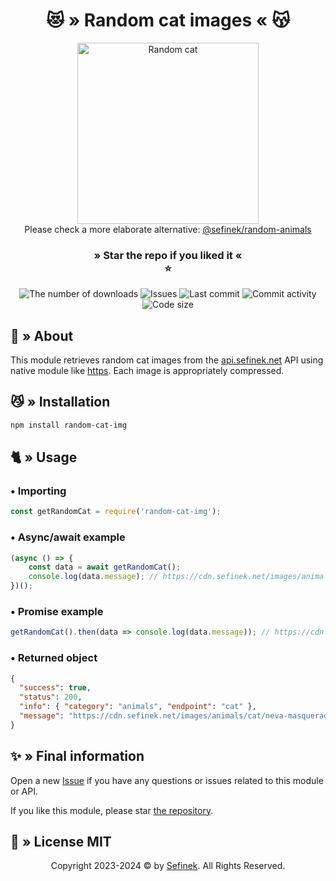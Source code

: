 <div align="center">
    <h1>😻 » Random cat images « 😽</h1>
    <img src="https://cdn.sefinek.net/images/animals/cat/little-cat-1408118-min.jpg" alt="Random cat" height="290px">
    <div>Please check a more elaborate alternative: <a href="https://www.npmjs.com/package/@sefinek/random-animals" target="_blank">@sefinek/random-animals</a></div>
    <h3>
        » Star the repo if you liked it «<br>⭐
    </h3>
    <a href="https://www.npmjs.com/package/random-cat-img" target="_blank" title="random-cat-img - npm" style="text-decoration:none">
        <img src="https://img.shields.io/npm/dt/random-cat-img.svg?maxAge=3600" alt="The number of downloads">
        <img src="https://img.shields.io/github/issues/sefinek/random-cat-img" alt="Issues">
        <img src="https://img.shields.io/github/last-commit/sefinek/random-cat-img" alt="Last commit">
        <img src="https://img.shields.io/github/commit-activity/w/sefinek/random-cat-img" alt="Commit activity">
        <img src="https://img.shields.io/github/languages/code-size/sefinek/random-cat-img" alt="Code size">
    </a>
</div>


## 📑 » About
This module retrieves random cat images from the [api.sefinek.net](https://api.sefinek.net) API using native module like [https](https://nodejs.org/api/https.html).
Each image is appropriately compressed.


## 😼 » Installation
```bash
npm install random-cat-img
```

## 🐈 » Usage
### • Importing
```js
const getRandomCat = require('random-cat-img');
```
### • Async/await example
```js
(async () => {
    const data = await getRandomCat();
    console.log(data.message); // https://cdn.sefinek.net/images/animals/cat/cat-1362565-min.jpg
})();
```
### • Promise example
```js
getRandomCat().then(data => console.log(data.message)); // https://cdn.sefinek.net/images/animals/cat/my-cat-1384175-min.jpg
```
### • Returned object
```json
{
  "success": true,
  "status": 200,
  "info": { "category": "animals", "endpoint": "cat" },
  "message": "https://cdn.sefinek.net/images/animals/cat/neva-masquerade-cats-1375033-min.jpg"
}
```


## ✨ » Final information
Open a new [Issue](https://github.com/sefinek/random-cat-img/issues/new) if you have any questions or issues related to this module or API.

If you like this module, please star [the repository](https://github.com/sefinek/random-cat-img).


## 📜 » License MIT
<div align="center">
    Copyright 2023-2024 © by <a href="https://sefinek.net">Sefinek</a>. All Rights Reserved.
</div>